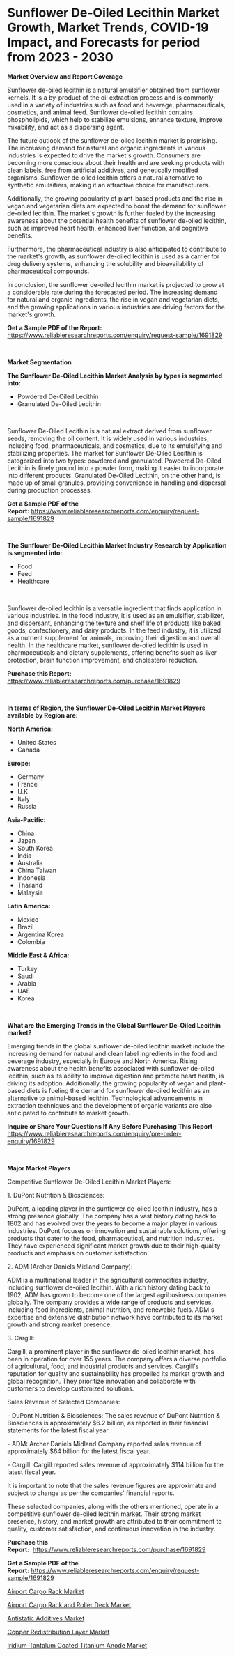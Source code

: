 <p><h1>Sunflower De-Oiled Lecithin Market Growth, Market Trends, COVID-19 Impact, and Forecasts for period from 2023 - 2030</h1></p><p><strong>Market Overview and Report Coverage</strong></p>
<p><p>Sunflower de-oiled lecithin is a natural emulsifier obtained from sunflower kernels. It is a by-product of the oil extraction process and is commonly used in a variety of industries such as food and beverage, pharmaceuticals, cosmetics, and animal feed. Sunflower de-oiled lecithin contains phospholipids, which help to stabilize emulsions, enhance texture, improve mixability, and act as a dispersing agent.</p><p>The future outlook of the sunflower de-oiled lecithin market is promising. The increasing demand for natural and organic ingredients in various industries is expected to drive the market's growth. Consumers are becoming more conscious about their health and are seeking products with clean labels, free from artificial additives, and genetically modified organisms. Sunflower de-oiled lecithin offers a natural alternative to synthetic emulsifiers, making it an attractive choice for manufacturers.</p><p>Additionally, the growing popularity of plant-based products and the rise in vegan and vegetarian diets are expected to boost the demand for sunflower de-oiled lecithin. The market's growth is further fueled by the increasing awareness about the potential health benefits of sunflower de-oiled lecithin, such as improved heart health, enhanced liver function, and cognitive benefits.</p><p>Furthermore, the pharmaceutical industry is also anticipated to contribute to the market's growth, as sunflower de-oiled lecithin is used as a carrier for drug delivery systems, enhancing the solubility and bioavailability of pharmaceutical compounds.</p><p>In conclusion, the sunflower de-oiled lecithin market is projected to grow at a considerable rate during the forecasted period. The increasing demand for natural and organic ingredients, the rise in vegan and vegetarian diets, and the growing applications in various industries are driving factors for the market's growth.</p></p>
<p><strong>Get a Sample PDF of the Report:</strong> <a href="https://www.reliableresearchreports.com/enquiry/request-sample/1691829">https://www.reliableresearchreports.com/enquiry/request-sample/1691829</a></p>
<p>&nbsp;</p>
<p><strong>Market Segmentation</strong></p>
<p><strong>The Sunflower De-Oiled Lecithin Market Analysis by types is segmented into:</strong></p>
<p><ul><li>Powdered De-Oiled Lecithin</li><li>Granulated De-Oiled Lecithin</li></ul></p>
<p>&nbsp;</p>
<p><p>Sunflower De-Oiled Lecithin is a natural extract derived from sunflower seeds, removing the oil content. It is widely used in various industries, including food, pharmaceuticals, and cosmetics, due to its emulsifying and stabilizing properties. The market for Sunflower De-Oiled Lecithin is categorized into two types: powdered and granulated. Powdered De-Oiled Lecithin is finely ground into a powder form, making it easier to incorporate into different products. Granulated De-Oiled Lecithin, on the other hand, is made up of small granules, providing convenience in handling and dispersal during production processes.</p></p>
<p><strong>Get a Sample PDF of the Report:</strong>&nbsp;<a href="https://www.reliableresearchreports.com/enquiry/request-sample/1691829">https://www.reliableresearchreports.com/enquiry/request-sample/1691829</a></p>
<p>&nbsp;</p>
<p><strong>The Sunflower De-Oiled Lecithin Market Industry Research by Application is segmented into:</strong></p>
<p><ul><li>Food</li><li>Feed</li><li>Healthcare</li></ul></p>
<p>&nbsp;</p>
<p><p>Sunflower de-oiled lecithin is a versatile ingredient that finds application in various industries. In the food industry, it is used as an emulsifier, stabilizer, and dispersant, enhancing the texture and shelf life of products like baked goods, confectionery, and dairy products. In the feed industry, it is utilized as a nutrient supplement for animals, improving their digestion and overall health. In the healthcare market, sunflower de-oiled lecithin is used in pharmaceuticals and dietary supplements, offering benefits such as liver protection, brain function improvement, and cholesterol reduction.</p></p>
<p><strong>Purchase this Report:</strong>&nbsp; <a href="https://www.reliableresearchreports.com/purchase/1691829">https://www.reliableresearchreports.com/purchase/1691829</a></p>
<p>&nbsp;</p>
<p><strong>In terms of Region, the Sunflower De-Oiled Lecithin Market Players available by Region are:</strong></p>
<p>
    <p> <strong> North America: </strong>
        <ul>
            <li>United States</li>
            <li>Canada</li>
        </ul>
        </p> 
    <p> <strong> Europe: </strong>
        <ul>
            <li>Germany</li>
            <li>France</li>
            <li>U.K.</li>
            <li>Italy</li>
            <li>Russia</li>
        </ul>
        </p> 
    <p> <strong> Asia-Pacific: </strong>
        <ul>
            <li>China</li>
            <li>Japan</li>
            <li>South Korea</li>
            <li>India</li>
            <li>Australia</li>
            <li>China Taiwan</li>
            <li>Indonesia</li>
            <li>Thailand</li>
            <li>Malaysia</li>
        </ul>
        </p> 
    <p> <strong> Latin America: </strong>
        <ul>
            <li>Mexico</li>
            <li>Brazil</li>
            <li>Argentina Korea</li>
            <li>Colombia</li>
        </ul>
        </p> 
    <p> <strong> Middle East & Africa: </strong>
        <ul>
            <li>Turkey</li>
            <li>Saudi</li>
            <li>Arabia</li>
            <li>UAE</li>
            <li>Korea</li>
        </ul>
    </p>
    </p>
<p>&nbsp;</p>
<p><strong>What are the Emerging Trends in the Global Sunflower De-Oiled Lecithin market?</strong></p>
<p><p>Emerging trends in the global sunflower de-oiled lecithin market include the increasing demand for natural and clean label ingredients in the food and beverage industry, especially in Europe and North America. Rising awareness about the health benefits associated with sunflower de-oiled lecithin, such as its ability to improve digestion and promote heart health, is driving its adoption. Additionally, the growing popularity of vegan and plant-based diets is fueling the demand for sunflower de-oiled lecithin as an alternative to animal-based lecithin. Technological advancements in extraction techniques and the development of organic variants are also anticipated to contribute to market growth.</p></p>
<p><strong>Inquire or Share Your Questions If Any Before Purchasing This Report</strong>- <a href="https://www.reliableresearchreports.com/enquiry/pre-order-enquiry/1691829">https://www.reliableresearchreports.com/enquiry/pre-order-enquiry/1691829</a></p>
<p>&nbsp;</p>
<p><strong>Major Market Players</strong></p>
<p><p>Competitive Sunflower De-Oiled Lecithin Market Players:</p><p>1. DuPont Nutrition & Biosciences:</p><p>DuPont, a leading player in the sunflower de-oiled lecithin industry, has a strong presence globally. The company has a vast history dating back to 1802 and has evolved over the years to become a major player in various industries. DuPont focuses on innovation and sustainable solutions, offering products that cater to the food, pharmaceutical, and nutrition industries. They have experienced significant market growth due to their high-quality products and emphasis on customer satisfaction.</p><p>2. ADM (Archer Daniels Midland Company):</p><p>ADM is a multinational leader in the agricultural commodities industry, including sunflower de-oiled lecithin. With a rich history dating back to 1902, ADM has grown to become one of the largest agribusiness companies globally. The company provides a wide range of products and services, including food ingredients, animal nutrition, and renewable fuels. ADM's expertise and extensive distribution network have contributed to its market growth and strong market presence.</p><p>3. Cargill:</p><p>Cargill, a prominent player in the sunflower de-oiled lecithin market, has been in operation for over 155 years. The company offers a diverse portfolio of agricultural, food, and industrial products and services. Cargill's reputation for quality and sustainability has propelled its market growth and global recognition. They prioritize innovation and collaborate with customers to develop customized solutions.</p><p>Sales Revenue of Selected Companies:</p><p>- DuPont Nutrition & Biosciences: The sales revenue of DuPont Nutrition & Biosciences is approximately $6.2 billion, as reported in their financial statements for the latest fiscal year.</p><p>- ADM: Archer Daniels Midland Company reported sales revenue of approximately $64 billion for the latest fiscal year.</p><p>- Cargill: Cargill reported sales revenue of approximately $114 billion for the latest fiscal year.</p><p>It is important to note that the sales revenue figures are approximate and subject to change as per the companies' financial reports.</p><p>These selected companies, along with the others mentioned, operate in a competitive sunflower de-oiled lecithin market. Their strong market presence, history, and market growth are attributed to their commitment to quality, customer satisfaction, and continuous innovation in the industry.</p></p>
<p><strong>Purchase this Report:</strong>&nbsp;&nbsp;<a href="https://www.reliableresearchreports.com/purchase/1691829">https://www.reliableresearchreports.com/purchase/1691829</a></p>
<p></p>
<p><strong>Get a Sample PDF of the Report:</strong>&nbsp;<a href="https://www.reliableresearchreports.com/enquiry/request-sample/1691829">https://www.reliableresearchreports.com/enquiry/request-sample/1691829</a></p>
<p><p><a href="https://www.linkedin.com/pulse/airport-cargo-rack-market-size-share-amp-trends-analysis-bzq1e/">Airport Cargo Rack Market</a></p><p><a href="https://www.linkedin.com/pulse/airport-cargo-rack-roller-deck-market-share-amp-new-trends/">Airport Cargo Rack and Roller Deck Market</a></p><p><a href="https://github.com/virtuosemr/Market-Research-Report-List-1/blob/main/antistatic-additives-market.md">Antistatic Additives Market</a></p><p><a href="https://github.com/surverupesha/Market-Research-Report-List-1/blob/main/copper-redistribution-layer-market.md">Copper Redistribution Layer Market</a></p><p><a href="https://medium.com/@candicekoss1946/iridium-tantalum-coated-titanium-anode-market-size-market-outlook-and-market-forecast-2023-to-0291e6b19ead">Iridium-Tantalum Coated Titanium Anode Market</a></p></p>